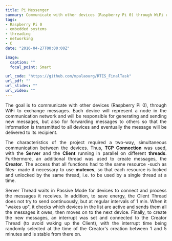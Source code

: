 ```yaml
---
title: Pi Messenger
summary: Communicate with other devices (Raspberry Pi 0) through WiFi using minimum energy possible.
tags:
- Raspberry Pi 0
- embedded systems
- threading
- networking
- C
date: "2016-04-27T00:00:00Z"

image:
  caption: ""
  focal_point: Smart

url_code: "https://github.com/mpalaourg/RTES_FinalTask"
url_pdf: ""
url_slides: ""
url_video: ""
---
```


<div style="text-align: justify"> <p>
The goal is to communicate with other devices (Raspberry Pi 0), through WiFi to exchange messages. Each device will represent a node in the communication network and will be responsible for generating and sending new messages, but also for forwarding messages to others so that the information is transmitted to all devices and eventually the message will be delivered to its recipient.

The characteristics of the project required a two-way, simultaneous communication between the devices. Thus, <b>TCP Connection</b> was used, with the <b>Server</b> and the <b>Client</b> running in parallel on different <b>threads</b>. Furthermore, an additional thread was used to create messages, the <b>Creator</b>. Τhe access that all functions had to the same resource -such as files- made it necessary to use <b>mutexes</b>, so that each resource is locked and unlocked by the same thread, i.e. to be used by a single thread at a time.

Server Thread waits in Passive Mode for devices to connect and process the messages it receives. In addition, to save energy, the Client Thread does not try to send continuously, but at regular intervals of 1 min. When it "wakes up", it checks which devices in the list are active and sends them all the messages it owes, then moves on to the next device. Finally, to create the new messages, an interrupt was set and connected to the Creator Thread (to avoid waking up the Client), with the interrupt time being randomly selected at the time of the Creator's creation between 1 and 5 minutes and is stable from there on.
</p> </div>

